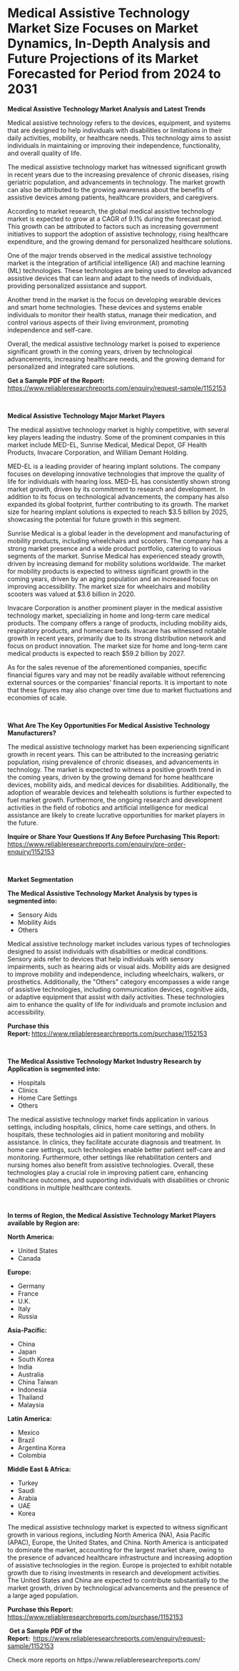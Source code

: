 <p><h1>Medical Assistive Technology Market Size Focuses on Market Dynamics, In-Depth Analysis and Future Projections of its Market Forecasted for Period from 2024 to 2031</h1></p><p><strong>Medical Assistive Technology Market Analysis and Latest Trends</strong></p>
<p><p>Medical assistive technology refers to the devices, equipment, and systems that are designed to help individuals with disabilities or limitations in their daily activities, mobility, or healthcare needs. This technology aims to assist individuals in maintaining or improving their independence, functionality, and overall quality of life.</p><p>The medical assistive technology market has witnessed significant growth in recent years due to the increasing prevalence of chronic diseases, rising geriatric population, and advancements in technology. The market growth can also be attributed to the growing awareness about the benefits of assistive devices among patients, healthcare providers, and caregivers.</p><p>According to market research, the global medical assistive technology market is expected to grow at a CAGR of 9.1% during the forecast period. This growth can be attributed to factors such as increasing government initiatives to support the adoption of assistive technology, rising healthcare expenditure, and the growing demand for personalized healthcare solutions.</p><p>One of the major trends observed in the medical assistive technology market is the integration of artificial intelligence (AI) and machine learning (ML) technologies. These technologies are being used to develop advanced assistive devices that can learn and adapt to the needs of individuals, providing personalized assistance and support.</p><p>Another trend in the market is the focus on developing wearable devices and smart home technologies. These devices and systems enable individuals to monitor their health status, manage their medication, and control various aspects of their living environment, promoting independence and self-care.</p><p>Overall, the medical assistive technology market is poised to experience significant growth in the coming years, driven by technological advancements, increasing healthcare needs, and the growing demand for personalized and integrated care solutions.</p></p>
<p><strong>Get a Sample PDF of the Report:&nbsp;</strong> <a href="https://www.reliableresearchreports.com/enquiry/request-sample/1152153">https://www.reliableresearchreports.com/enquiry/request-sample/1152153</a></p>
<p>&nbsp;</p>
<p><strong>Medical Assistive Technology Major Market Players</strong></p>
<p><p>The medical assistive technology market is highly competitive, with several key players leading the industry. Some of the prominent companies in this market include MED-EL, Sunrise Medical, Medical Depot, GF Health Products, Invacare Corporation, and William Demant Holding.</p><p>MED-EL is a leading provider of hearing implant solutions. The company focuses on developing innovative technologies that improve the quality of life for individuals with hearing loss. MED-EL has consistently shown strong market growth, driven by its commitment to research and development. In addition to its focus on technological advancements, the company has also expanded its global footprint, further contributing to its growth. The market size for hearing implant solutions is expected to reach $3.5 billion by 2025, showcasing the potential for future growth in this segment.</p><p>Sunrise Medical is a global leader in the development and manufacturing of mobility products, including wheelchairs and scooters. The company has a strong market presence and a wide product portfolio, catering to various segments of the market. Sunrise Medical has experienced steady growth, driven by increasing demand for mobility solutions worldwide. The market for mobility products is expected to witness significant growth in the coming years, driven by an aging population and an increased focus on improving accessibility. The market size for wheelchairs and mobility scooters was valued at $3.6 billion in 2020.</p><p>Invacare Corporation is another prominent player in the medical assistive technology market, specializing in home and long-term care medical products. The company offers a range of products, including mobility aids, respiratory products, and homecare beds. Invacare has witnessed notable growth in recent years, primarily due to its strong distribution network and focus on product innovation. The market size for home and long-term care medical products is expected to reach $59.2 billion by 2027.</p><p>As for the sales revenue of the aforementioned companies, specific financial figures vary and may not be readily available without referencing external sources or the companies' financial reports. It is important to note that these figures may also change over time due to market fluctuations and economies of scale.</p></p>
<p>&nbsp;</p>
<p><strong>What Are The Key Opportunities For Medical Assistive Technology Manufacturers?</strong></p>
<p><p>The medical assistive technology market has been experiencing significant growth in recent years. This can be attributed to the increasing geriatric population, rising prevalence of chronic diseases, and advancements in technology. The market is expected to witness a positive growth trend in the coming years, driven by the growing demand for home healthcare devices, mobility aids, and medical devices for disabilities. Additionally, the adoption of wearable devices and telehealth solutions is further expected to fuel market growth. Furthermore, the ongoing research and development activities in the field of robotics and artificial intelligence for medical assistance are likely to create lucrative opportunities for market players in the future.</p></p>
<p><strong>Inquire or Share Your Questions If Any Before Purchasing This Report:</strong> <a href="https://www.reliableresearchreports.com/enquiry/pre-order-enquiry/1152153">https://www.reliableresearchreports.com/enquiry/pre-order-enquiry/1152153</a></p>
<p>&nbsp;</p>
<p><strong>Market Segmentation</strong></p>
<p><strong>The Medical Assistive Technology Market Analysis by types is segmented into:</strong></p>
<p><ul><li>Sensory Aids</li><li>Mobility Aids</li><li>Others</li></ul></p>
<p><p>Medical assistive technology market includes various types of technologies designed to assist individuals with disabilities or medical conditions. Sensory aids refer to devices that help individuals with sensory impairments, such as hearing aids or visual aids. Mobility aids are designed to improve mobility and independence, including wheelchairs, walkers, or prosthetics. Additionally, the "Others" category encompasses a wide range of assistive technologies, including communication devices, cognitive aids, or adaptive equipment that assist with daily activities. These technologies aim to enhance the quality of life for individuals and promote inclusion and accessibility.</p></p>
<p><strong>Purchase this Report:&nbsp;</strong><a href="https://www.reliableresearchreports.com/purchase/1152153">https://www.reliableresearchreports.com/purchase/1152153</a></p>
<p>&nbsp;</p>
<p><strong>The Medical Assistive Technology Market Industry Research by Application is segmented into:</strong></p>
<p><ul><li>Hospitals</li><li>Clinics</li><li>Home Care Settings</li><li>Others</li></ul></p>
<p><p>The medical assistive technology market finds application in various settings, including hospitals, clinics, home care settings, and others. In hospitals, these technologies aid in patient monitoring and mobility assistance. In clinics, they facilitate accurate diagnosis and treatment. In home care settings, such technologies enable better patient self-care and monitoring. Furthermore, other settings like rehabilitation centers and nursing homes also benefit from assistive technologies. Overall, these technologies play a crucial role in improving patient care, enhancing healthcare outcomes, and supporting individuals with disabilities or chronic conditions in multiple healthcare contexts.</p></p>
<p>&nbsp;</p>
<p><strong>In terms of Region, the Medical Assistive Technology Market Players available by Region are:</strong></p>
<p>
    <p> <strong> North America: </strong>
        <ul>
            <li>United States</li>
            <li>Canada</li>
        </ul>
        </p> 
    <p> <strong> Europe: </strong>
        <ul>
            <li>Germany</li>
            <li>France</li>
            <li>U.K.</li>
            <li>Italy</li>
            <li>Russia</li>
        </ul>
        </p> 
    <p> <strong> Asia-Pacific: </strong>
        <ul>
            <li>China</li>
            <li>Japan</li>
            <li>South Korea</li>
            <li>India</li>
            <li>Australia</li>
            <li>China Taiwan</li>
            <li>Indonesia</li>
            <li>Thailand</li>
            <li>Malaysia</li>
        </ul>
        </p> 
    <p> <strong> Latin America: </strong>
        <ul>
            <li>Mexico</li>
            <li>Brazil</li>
            <li>Argentina Korea</li>
            <li>Colombia</li>
        </ul>
        </p> 
    <p> <strong> Middle East & Africa: </strong>
        <ul>
            <li>Turkey</li>
            <li>Saudi</li>
            <li>Arabia</li>
            <li>UAE</li>
            <li>Korea</li>
        </ul>
    </p>
    </p>
<p><p>The medical assistive technology market is expected to witness significant growth in various regions, including North America (NA), Asia Pacific (APAC), Europe, the United States, and China. North America is anticipated to dominate the market, accounting for the largest market share, owing to the presence of advanced healthcare infrastructure and increasing adoption of assistive technologies in the region. Europe is projected to exhibit notable growth due to rising investments in research and development activities. The United States and China are expected to contribute substantially to the market growth, driven by technological advancements and the presence of a large aged population.</p></p>
<p><strong>Purchase this Report: </strong><a href="https://www.reliableresearchreports.com/purchase/1152153">https://www.reliableresearchreports.com/purchase/1152153</a></p>
<p>&nbsp;<strong>Get a Sample PDF of the Report:&nbsp;&nbsp;</strong><a href="https://www.reliableresearchreports.com/enquiry/request-sample/1152153">https://www.reliableresearchreports.com/enquiry/request-sample/1152153</a></p>
<p><strong></strong></p>
<p>Check more reports on https://www.reliableresearchreports.com/</p>